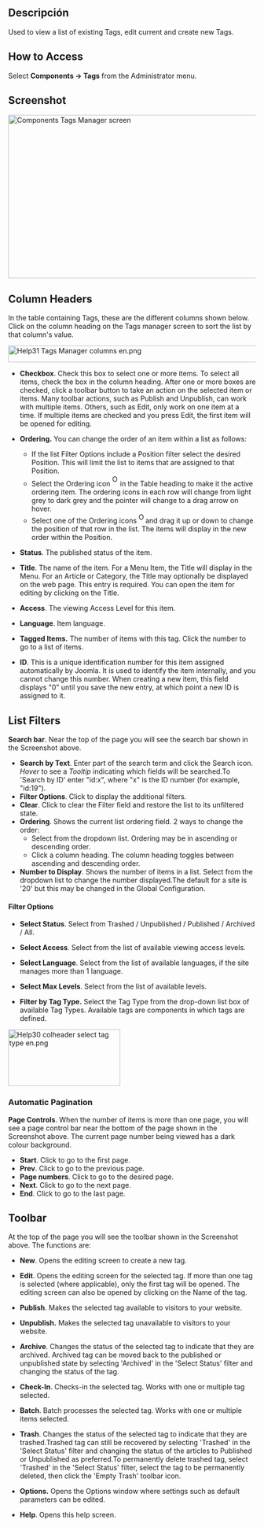 <!-- Filename: Help4.x:Tags / Display title: Tags -->

## Descripción

Used to view a list of existing Tags, edit current and create new Tags.

## How to Access

Select **Components → Tags** from the Administrator menu.

## Screenshot

<img
src="https://docs.joomla.org/images/8/82/Help-4x-Components-Tags-Manager-screen-en.png"
decoding="async" data-file-width="800" data-file-height="332"
width="800" height="332"
alt="Components Tags Manager screen" />

## Column Headers

In the table containing Tags, these are the different columns shown
below. Click on the column heading on the Tags manager screen to sort
the list by that column's value.

<img
src="https://docs.joomla.org/images/2/2c/Help31-Tags-Manager-columns-en.png"
decoding="async" data-file-width="1363" data-file-height="34"
width="1363" height="34" alt="Help31 Tags Manager columns en.png" />

- **Checkbox**. Check this box to select one or more items. To select
  all items, check the box in the column heading. After one or more
  boxes are checked, click a toolbar button to take an action on the
  selected item or items. Many toolbar actions, such as Publish and
  Unpublish, can work with multiple items. Others, such as Edit, only
  work on one item at a time. If multiple items are checked and you
  press Edit, the first item will be opened for editing.

- **Ordering.** You can change the order of an item within a list as
  follows:
  - If the list Filter Options include a Position filter select the
    desired Position. This will limit the list to items that are
    assigned to that Position.
  - Select the Ordering icon <img
    src="https://docs.joomla.org/images/e/ee/Help30-Ordering-colheader-icon.png"
    decoding="async" data-file-width="12" data-file-height="23" width="12"
    height="23" alt="Ordering column header icon" /> in the Table
    heading to make it the active ordering item. The ordering icons in
    each row will change from light grey to dark grey and the pointer
    will change to a drag arrow on hover.
  - Select one of the Ordering icons <img
    src="https://docs.joomla.org/images/8/87/Help30-Ordering-colheader-grab-bar-icon.png"
    decoding="async" data-file-width="10" data-file-height="21" width="10"
    height="21" alt="Ordering drag icon" /> and
    drag it up or down to change the position of that row in the list.
    The items will display in the new order within the Position.

- **Status**. The published status of the item.

- **Title**. The name of the item. For a Menu Item, the Title will
  display in the Menu. For an Article or Category, the Title may
  optionally be displayed on the web page. This entry is required. You
  can open the item for editing by clicking on the Title.

- **Access**. The viewing Access  Level   for this item.

- **Language**. Item language.

- **Tagged Items.** The number of items with this tag. Click the number
  to go to a list of items.

- **ID**. This is a unique identification number for this item assigned
  automatically by Joomla. It is used to identify the item internally,
  and you cannot change this number. When creating a new item, this
  field displays "0" until you save the new entry, at which point a new
  ID is assigned to it.

## List Filters

**Search bar**. Near the top of the page you will see the search bar
shown in the Screenshot above.

- **Search by Text**. Enter part of the search term and click the Search
  icon. *Hover* to see a *Tooltip* indicating which fields will be
  searched.To 'Search by ID' enter "id:x", where "x" is the ID number
  (for example, "id:19").
- **Filter Options**. Click to display the additional filters.
- **Clear**. Click to clear the Filter field and restore the list to its
  unfiltered state.
- **Ordering**. Shows the current list ordering field. 2 ways to change
  the order:
  - Select from the dropdown list. Ordering may be in ascending or
    descending order.
  - Click a column heading. The column heading toggles between ascending
    and descending order.
- **Number to Display**. Shows the number of items in a list. Select
  from the dropdown list to change the number displayed.The default for
  a site is '20' but this may be changed in the Global Configuration.

#### Filter Options

- **Select Status**. Select from Trashed / Unpublished / Published /
  Archived / All.

- **Select Access**. Select from the list of available viewing access
  levels.

- **Select Language**. Select from the list of available languages, if
  the site manages more than 1 language.

- **Select Max Levels**. Select from the list of available levels.

- **Filter by Tag Type.** Select the Tag Type from the drop-down list box
of available Tag Types. Available tags are components in which tags are
defined.

<img
src="https://docs.joomla.org/images/8/89/Help30-colheader-select-tag-type-en.png"
decoding="async" data-file-width="228" data-file-height="115"
width="228" height="115"
alt="Help30 colheader select tag type en.png" />

### Automatic Pagination

**Page Controls**. When the number of items is more than one page, you
will see a page control bar near the bottom of the page shown in the
Screenshot above. The current page number being viewed
has a dark colour background.

- **Start**. Click to go to the first page.
- **Prev**. Click to go to the previous page.
- **Page numbers**. Click to go to the desired page.
- **Next**. Click to go to the next page.
- **End**. Click to go to the last page.

## Toolbar

At the top of the page you will see the toolbar shown in the
Screenshot above. The functions are:

- **New**. Opens the editing screen to create a new tag.

- **Edit**. Opens the editing screen for the selected tag. If more than
  one tag is selected (where applicable), only the first tag will be
  opened. The editing screen can also be opened by clicking on the Name
  of the tag.

- **Publish**. Makes the selected tag available to visitors to your
  website.

- **Unpublish.** Makes the selected tag unavailable to visitors to your
  website.

- **Archive**. Changes the status of the selected tag to indicate that
  they are archived. Archived tag can be moved back to the published or
  unpublished state by selecting 'Archived' in the 'Select Status'
  filter and changing the status of the tag.

- **Check-In**. Checks-in the selected tag. Works with one or multiple
  tag selected.

- **Batch**. Batch processes the selected tag. Works with one or
  multiple items selected.

- **Trash**. Changes the status of the selected tag to indicate that
  they are trashed.Trashed tag can still be recovered by selecting
  'Trashed' in the 'Select Status' filter and changing the status of the
  articles to Published or Unpublished as preferred.To permanently
  delete trashed tag, select 'Trashed' in the 'Select Status' filter,
  select the tag to be permanently deleted, then click the 'Empty Trash'
  toolbar icon.

- **Options.** Opens the Options window where settings such as default
  parameters can be edited.

- **Help**. Opens this help screen.
